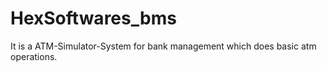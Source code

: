 # HexSoftwares_bms
It is a ATM-Simulator-System for bank management which does basic atm operations.
